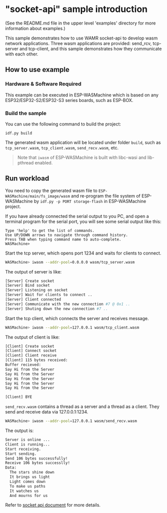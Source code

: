 # "socket-api" sample introduction

(See the README.md file in the upper level 'examples' directory for more information about examples.)

This sample demonstrates how to use WAMR socket-api to develop wasm network applications.
Three wasm applications are provided: send_rcv, tcp-server and tcp-client, and this sample demonstrates
how they communicate with each other.

## How to use example

### Hardware & Software Required

This example can be executed in ESP-WASMachine which is based on any ESP32/ESP32-S2/ESP32-S3 series boards, such as ESP-BOX.

### Build the sample

You can use the following command to build the project:

```
idf.py build
```

The generated wasm application will be located under folder `build`, such as `tcp_server.wasm`, `tcp_client.wasm`, `send_recv.wasm`, etc. 

> Note that `iwasm` of ESP-WASMachine is built with libc-wasi and lib-pthread enabled.

## Run workload

You need to copy the generated wasm file to `ESP-WASMachine/main/fs_image/wasm` and re-program the file system of ESP-WASMachine by `idf.py -p PORT storage-flash` in ESP-WASMachine project.

If you have already connected the serial output to you PC, and open a terminal program for the serial port, you will see some serial output like this:

```
Type 'help' to get the list of commands.
Use UP/DOWN arrows to navigate through command history.
Press TAB when typing command name to auto-complete.
WASMachine>
```

Start the tcp server, which opens port 1234 and waits for clients to connect.

```bash
WASMachine> iwasm --addr-pool=0.0.0.0 wasm/tcp_server.wasm
```

The output of server is like:

```bash
[Server] Create socket
[Server] Bind socket
[Server] Listening on socket
[Server] Wait for clients to connect ..
[Server] Client connected
[Server] Communicate with the new connection #7 @ 0x1 ..
[Server] Shuting down the new connection #7 ..
```

Start the tcp client, which connects the server and receives message.

```bash
WASMachine> iwasm --addr-pool=127.0.0.1 wasm/tcp_client.wasm
```

The output of client is like:

```bash
[Client] Create socket
[Client] Connect socket
[Client] Client receive
[Client] 115 bytes received:
Buffer recieved:
Say Hi from the Server
Say Hi from the Server
Say Hi from the Server
Say Hi from the Server
Say Hi from the Server

[Client] BYE
```

`send_recv.wasm` contains a thread as a server and a thread as a client. They
send and receive data via 127.0.0.1:1234.

```bash
WASMachine> iwasm --addr-pool=127.0.0.1 wasm/send_recv.wasm
```

The output is:

```bash
Server is online ...
Client is running...
Start receiving.
Start sending.
Send 106 bytes successfully!
Receive 106 bytes successlly!
Data:
  The stars shine down
  It brings us light
  Light comes down
  To make us paths
  It watches us
  And mourns for us
```

Refer to [socket api document](https://github.com/bytecodealliance/wasm-micro-runtime/blob/main/doc/socket_api.md) for more details.
